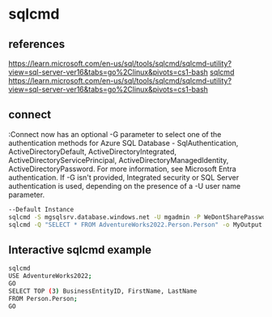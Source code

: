 # sqlcmd

## references

<https://learn.microsoft.com/en-us/sql/tools/sqlcmd/sqlcmd-utility?view=sql-server-ver16&tabs=go%2Clinux&pivots=cs1-bash>
[sqlcmd](https://www.mssqltips.com/sqlservertip/2478/connecting-to-sql-server-using-sqlcmd-utility/)
<https://learn.microsoft.com/en-us/sql/tools/sqlcmd/sqlcmd-utility?view=sql-server-ver16&tabs=go%2Clinux&pivots=cs1-bash>

## connect

:Connect now has an optional -G parameter to select one of the authentication methods for Azure SQL Database - SqlAuthentication, ActiveDirectoryDefault, ActiveDirectoryIntegrated, ActiveDirectoryServicePrincipal, ActiveDirectoryManagedIdentity, ActiveDirectoryPassword. For more information, see Microsoft Entra authentication. If -G isn't provided, Integrated security or SQL Server authentication is used, depending on the presence of a -U user name parameter.

```bash
--Default Instance
sqlcmd -S mgsqlsrv.database.windows.net -U mgadmin -P WeDontSharePasswords1! -C -d mgdw2
sqlcmd -Q "SELECT * FROM AdventureWorks2022.Person.Person" -o MyOutput.txt

```

## Interactive sqlcmd example

```bash
sqlcmd
USE AdventureWorks2022;
GO
SELECT TOP (3) BusinessEntityID, FirstName, LastName
FROM Person.Person;
GO
```
